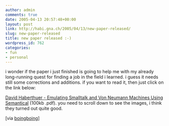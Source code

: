 ```yaml
---
author: admin
comments: true
date: 2005-04-13 20:57:48+00:00
layout: post
link: http://habi.gna.ch/2005/04/13/new-paper-released/
slug: new-paper-released
title: new paper released :-)
wordpress_id: 762
categories:
- fun
- personal
---
```



i wonder if the paper i just finished is going to help me with my already long-running quest for finding a job in the field i learned. i guess it needs still some corrections and additions. if you want to read it, then just click on the link below:
  
[David Haberthuer - Emulating Smalltalk and Von Neumann Machines Using Semantical](http://habi.gna.ch/blog/images/habipaper.pdf) (100kb .pdf). you need to scroll down to see the images, i think they turned out quite good.



[via [boingboing](http://www.boingboing.net/2005/04/13/gpled_code_generates.html)]

